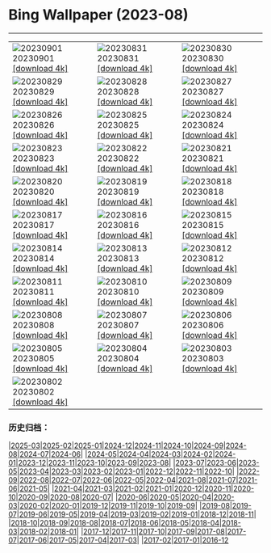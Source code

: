 # Bing Wallpaper (2023-08)
**************

<table><tr><td><img class="wallpaper" src="https://www.bing.com/th?id=OHR.TurkeyTailMush_IT-IT6836911122_1920x1080.jpg" alt="20230901"> 20230901 <a class="wallpaper_link" href="https://www.bing.com/th?id=OHR.TurkeyTailMush_IT-IT6836911122_UHD.jpg">[download 4k]</a></td><td><img class="wallpaper" src="https://www.bing.com/th?id=OHR.IronwoodCactus_IT-IT9614113737_1920x1080.jpg" alt="20230831"> 20230831 <a class="wallpaper_link" href="https://www.bing.com/th?id=OHR.IronwoodCactus_IT-IT9614113737_UHD.jpg">[download 4k]</a></td><td><img class="wallpaper" src="https://www.bing.com/th?id=OHR.NingalooShark_IT-IT4786204671_1920x1080.jpg" alt="20230830"> 20230830 <a class="wallpaper_link" href="https://www.bing.com/th?id=OHR.NingalooShark_IT-IT4786204671_UHD.jpg">[download 4k]</a></td></tr><tr><td><img class="wallpaper" src="https://www.bing.com/th?id=OHR.CrescentLake_IT-IT9118936365_1920x1080.jpg" alt="20230829"> 20230829 <a class="wallpaper_link" href="https://www.bing.com/th?id=OHR.CrescentLake_IT-IT9118936365_UHD.jpg">[download 4k]</a></td><td><img class="wallpaper" src="https://www.bing.com/th?id=OHR.DubrovnikHarbor_IT-IT2167312556_1920x1080.jpg" alt="20230828"> 20230828 <a class="wallpaper_link" href="https://www.bing.com/th?id=OHR.DubrovnikHarbor_IT-IT2167312556_UHD.jpg">[download 4k]</a></td><td><img class="wallpaper" src="https://www.bing.com/th?id=OHR.RagusaIbla_IT-IT6191963185_1920x1080.jpg" alt="20230827"> 20230827 <a class="wallpaper_link" href="https://www.bing.com/th?id=OHR.RagusaIbla_IT-IT6191963185_UHD.jpg">[download 4k]</a></td></tr><tr><td><img class="wallpaper" src="https://www.bing.com/th?id=OHR.MuseumIsland_IT-IT1593981985_1920x1080.jpg" alt="20230826"> 20230826 <a class="wallpaper_link" href="https://www.bing.com/th?id=OHR.MuseumIsland_IT-IT1593981985_UHD.jpg">[download 4k]</a></td><td><img class="wallpaper" src="https://www.bing.com/th?id=OHR.YellowstoneFalls_IT-IT0133423333_1920x1080.jpg" alt="20230825"> 20230825 <a class="wallpaper_link" href="https://www.bing.com/th?id=OHR.YellowstoneFalls_IT-IT0133423333_UHD.jpg">[download 4k]</a></td><td><img class="wallpaper" src="https://www.bing.com/th?id=OHR.SharkFinCove_IT-IT2584929275_1920x1080.jpg" alt="20230824"> 20230824 <a class="wallpaper_link" href="https://www.bing.com/th?id=OHR.SharkFinCove_IT-IT2584929275_UHD.jpg">[download 4k]</a></td></tr><tr><td><img class="wallpaper" src="https://www.bing.com/th?id=OHR.SkogafossWaterfall_IT-IT4739675900_1920x1080.jpg" alt="20230823"> 20230823 <a class="wallpaper_link" href="https://www.bing.com/th?id=OHR.SkogafossWaterfall_IT-IT4739675900_UHD.jpg">[download 4k]</a></td><td><img class="wallpaper" src="https://www.bing.com/th?id=OHR.TunisiaAmphitheatre_IT-IT5133645566_1920x1080.jpg" alt="20230822"> 20230822 <a class="wallpaper_link" href="https://www.bing.com/th?id=OHR.TunisiaAmphitheatre_IT-IT5133645566_UHD.jpg">[download 4k]</a></td><td><img class="wallpaper" src="https://www.bing.com/th?id=OHR.EmeraldLakeYukon_IT-IT7373029287_1920x1080.jpg" alt="20230821"> 20230821 <a class="wallpaper_link" href="https://www.bing.com/th?id=OHR.EmeraldLakeYukon_IT-IT7373029287_UHD.jpg">[download 4k]</a></td></tr><tr><td><img class="wallpaper" src="https://www.bing.com/th?id=OHR.StartPointLight_IT-IT8401220658_1920x1080.jpg" alt="20230820"> 20230820 <a class="wallpaper_link" href="https://www.bing.com/th?id=OHR.StartPointLight_IT-IT8401220658_UHD.jpg">[download 4k]</a></td><td><img class="wallpaper" src="https://www.bing.com/th?id=OHR.CameraSquirrel_IT-IT9208434870_1920x1080.jpg" alt="20230819"> 20230819 <a class="wallpaper_link" href="https://www.bing.com/th?id=OHR.CameraSquirrel_IT-IT9208434870_UHD.jpg">[download 4k]</a></td><td><img class="wallpaper" src="https://www.bing.com/th?id=OHR.AvatarMountain_IT-IT2135106636_1920x1080.jpg" alt="20230818"> 20230818 <a class="wallpaper_link" href="https://www.bing.com/th?id=OHR.AvatarMountain_IT-IT2135106636_UHD.jpg">[download 4k]</a></td></tr><tr><td><img class="wallpaper" src="https://www.bing.com/th?id=OHR.ManhattanAerial_IT-IT8257270083_1920x1080.jpg" alt="20230817"> 20230817 <a class="wallpaper_link" href="https://www.bing.com/th?id=OHR.ManhattanAerial_IT-IT8257270083_UHD.jpg">[download 4k]</a></td><td><img class="wallpaper" src="https://www.bing.com/th?id=OHR.KeyWestBridge_IT-IT1027953700_1920x1080.jpg" alt="20230816"> 20230816 <a class="wallpaper_link" href="https://www.bing.com/th?id=OHR.KeyWestBridge_IT-IT1027953700_UHD.jpg">[download 4k]</a></td><td><img class="wallpaper" src="https://www.bing.com/th?id=OHR.LaMaddalena_IT-IT0405976334_1920x1080.jpg" alt="20230815"> 20230815 <a class="wallpaper_link" href="https://www.bing.com/th?id=OHR.LaMaddalena_IT-IT0405976334_UHD.jpg">[download 4k]</a></td></tr><tr><td><img class="wallpaper" src="https://www.bing.com/th?id=OHR.GeckoLeaf_IT-IT8317437276_1920x1080.jpg" alt="20230814"> 20230814 <a class="wallpaper_link" href="https://www.bing.com/th?id=OHR.GeckoLeaf_IT-IT8317437276_UHD.jpg">[download 4k]</a></td><td><img class="wallpaper" src="https://www.bing.com/th?id=OHR.PerseidsOregon_IT-IT7659438199_1920x1080.jpg" alt="20230813"> 20230813 <a class="wallpaper_link" href="https://www.bing.com/th?id=OHR.PerseidsOregon_IT-IT7659438199_UHD.jpg">[download 4k]</a></td><td><img class="wallpaper" src="https://www.bing.com/th?id=OHR.ThreeElephants_IT-IT7027027610_1920x1080.jpg" alt="20230812"> 20230812 <a class="wallpaper_link" href="https://www.bing.com/th?id=OHR.ThreeElephants_IT-IT7027027610_UHD.jpg">[download 4k]</a></td></tr><tr><td><img class="wallpaper" src="https://www.bing.com/th?id=OHR.MarsalaSalt_IT-IT4114634251_1920x1080.jpg" alt="20230811"> 20230811 <a class="wallpaper_link" href="https://www.bing.com/th?id=OHR.MarsalaSalt_IT-IT4114634251_UHD.jpg">[download 4k]</a></td><td><img class="wallpaper" src="https://www.bing.com/th?id=OHR.SanLorenzo_IT-IT6813005251_1920x1080.jpg" alt="20230810"> 20230810 <a class="wallpaper_link" href="https://www.bing.com/th?id=OHR.SanLorenzo_IT-IT6813005251_UHD.jpg">[download 4k]</a></td><td><img class="wallpaper" src="https://www.bing.com/th?id=OHR.BathurstArt_IT-IT6904548782_1920x1080.jpg" alt="20230809"> 20230809 <a class="wallpaper_link" href="https://www.bing.com/th?id=OHR.BathurstArt_IT-IT6904548782_UHD.jpg">[download 4k]</a></td></tr><tr><td><img class="wallpaper" src="https://www.bing.com/th?id=OHR.InfinityTaipei_IT-IT6968967057_1920x1080.jpg" alt="20230808"> 20230808 <a class="wallpaper_link" href="https://www.bing.com/th?id=OHR.InfinityTaipei_IT-IT6968967057_UHD.jpg">[download 4k]</a></td><td><img class="wallpaper" src="https://www.bing.com/th?id=OHR.BodieNC_IT-IT7342146060_1920x1080.jpg" alt="20230807"> 20230807 <a class="wallpaper_link" href="https://www.bing.com/th?id=OHR.BodieNC_IT-IT7342146060_UHD.jpg">[download 4k]</a></td><td><img class="wallpaper" src="https://www.bing.com/th?id=OHR.NaganoPond_IT-IT2333262550_1920x1080.jpg" alt="20230806"> 20230806 <a class="wallpaper_link" href="https://www.bing.com/th?id=OHR.NaganoPond_IT-IT2333262550_UHD.jpg">[download 4k]</a></td></tr><tr><td><img class="wallpaper" src="https://www.bing.com/th?id=OHR.AtlanticPuffin_IT-IT2092454905_1920x1080.jpg" alt="20230805"> 20230805 <a class="wallpaper_link" href="https://www.bing.com/th?id=OHR.AtlanticPuffin_IT-IT2092454905_UHD.jpg">[download 4k]</a></td><td><img class="wallpaper" src="https://www.bing.com/th?id=OHR.GothicRuins_IT-IT1962956673_1920x1080.jpg" alt="20230804"> 20230804 <a class="wallpaper_link" href="https://www.bing.com/th?id=OHR.GothicRuins_IT-IT1962956673_UHD.jpg">[download 4k]</a></td><td><img class="wallpaper" src="https://www.bing.com/th?id=OHR.ZelenciSprings_IT-IT8957946104_1920x1080.jpg" alt="20230803"> 20230803 <a class="wallpaper_link" href="https://www.bing.com/th?id=OHR.ZelenciSprings_IT-IT8957946104_UHD.jpg">[download 4k]</a></td></tr><tr><td><img class="wallpaper" src="https://www.bing.com/th?id=OHR.CapitolButte_IT-IT7118088520_1920x1080.jpg" alt="20230802"> 20230802 <a class="wallpaper_link" href="https://www.bing.com/th?id=OHR.CapitolButte_IT-IT7118088520_UHD.jpg">[download 4k]</a></td><td></td><td></td></tr></table>

### 历史归档：

|[2025-03](/../2025-03/2025-03.md)|[2025-02](/../2025-02/2025-02.md)|[2025-01](/../2025-01/2025-01.md)|[2024-12](/../2024-12/2024-12.md)|[2024-11](/../2024-11/2024-11.md)|[2024-10](/../2024-10/2024-10.md)|[2024-09](/../2024-09/2024-09.md)|[2024-08](/../2024-08/2024-08.md)|[2024-07](/../2024-07/2024-07.md)|[2024-06](/../2024-06/2024-06.md)|
|[2024-05](/../2024-05/2024-05.md)|[2024-04](/../2024-04/2024-04.md)|[2024-03](/../2024-03/2024-03.md)|[2024-02](/../2024-02/2024-02.md)|[2024-01](/../2024-01/2024-01.md)|[2023-12](/../2023-12/2023-12.md)|[2023-11](/../2023-11/2023-11.md)|[2023-10](/../2023-10/2023-10.md)|[2023-09](/../2023-09/2023-09.md)|[2023-08](/2023-08.md)|
|[2023-07](/../2023-07/2023-07.md)|[2023-06](/../2023-06/2023-06.md)|[2023-05](/../2023-05/2023-05.md)|[2023-04](/../2023-04/2023-04.md)|[2023-03](/../2023-03/2023-03.md)|[2023-02](/../2023-02/2023-02.md)|[2023-01](/../2023-01/2023-01.md)|[2022-12](/../2022-12/2022-12.md)|[2022-11](/../2022-11/2022-11.md)|[2022-10](/../2022-10/2022-10.md)|
|[2022-09](/../2022-09/2022-09.md)|[2022-08](/../2022-08/2022-08.md)|[2022-07](/../2022-07/2022-07.md)|[2022-06](/../2022-06/2022-06.md)|[2022-05](/../2022-05/2022-05.md)|[2022-04](/../2022-04/2022-04.md)|[2021-08](/../2021-08/2021-08.md)|[2021-07](/../2021-07/2021-07.md)|[2021-06](/../2021-06/2021-06.md)|[2021-05](/../2021-05/2021-05.md)|
|[2021-04](/../2021-04/2021-04.md)|[2021-03](/../2021-03/2021-03.md)|[2021-02](/../2021-02/2021-02.md)|[2021-01](/../2021-01/2021-01.md)|[2020-12](/../2020-12/2020-12.md)|[2020-11](/../2020-11/2020-11.md)|[2020-10](/../2020-10/2020-10.md)|[2020-09](/../2020-09/2020-09.md)|[2020-08](/../2020-08/2020-08.md)|[2020-07](/../2020-07/2020-07.md)|
|[2020-06](/../2020-06/2020-06.md)|[2020-05](/../2020-05/2020-05.md)|[2020-04](/../2020-04/2020-04.md)|[2020-03](/../2020-03/2020-03.md)|[2020-02](/../2020-02/2020-02.md)|[2020-01](/../2020-01/2020-01.md)|[2019-12](/../2019-12/2019-12.md)|[2019-11](/../2019-11/2019-11.md)|[2019-10](/../2019-10/2019-10.md)|[2019-09](/../2019-09/2019-09.md)|
|[2019-08](/../2019-08/2019-08.md)|[2019-07](/../2019-07/2019-07.md)|[2019-06](/../2019-06/2019-06.md)|[2019-05](/../2019-05/2019-05.md)|[2019-04](/../2019-04/2019-04.md)|[2019-03](/../2019-03/2019-03.md)|[2019-02](/../2019-02/2019-02.md)|[2019-01](/../2019-01/2019-01.md)|[2018-12](/../2018-12/2018-12.md)|[2018-11](/../2018-11/2018-11.md)|
|[2018-10](/../2018-10/2018-10.md)|[2018-09](/../2018-09/2018-09.md)|[2018-08](/../2018-08/2018-08.md)|[2018-07](/../2018-07/2018-07.md)|[2018-06](/../2018-06/2018-06.md)|[2018-05](/../2018-05/2018-05.md)|[2018-04](/../2018-04/2018-04.md)|[2018-03](/../2018-03/2018-03.md)|[2018-02](/../2018-02/2018-02.md)|[2018-01](/../2018-01/2018-01.md)|
|[2017-12](/../2017-12/2017-12.md)|[2017-11](/../2017-11/2017-11.md)|[2017-10](/../2017-10/2017-10.md)|[2017-09](/../2017-09/2017-09.md)|[2017-08](/../2017-08/2017-08.md)|[2017-07](/../2017-07/2017-07.md)|[2017-06](/../2017-06/2017-06.md)|[2017-05](/../2017-05/2017-05.md)|[2017-04](/../2017-04/2017-04.md)|[2017-03](/../2017-03/2017-03.md)|
|[2017-02](/../2017-02/2017-02.md)|[2017-01](/../2017-01/2017-01.md)|[2016-12](/../2016-12/2016-12.md)